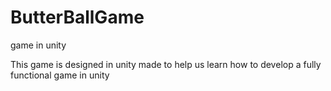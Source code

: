 # ButterBallGame
game in unity

This game is designed in unity made to help us learn how to develop a fully functional game in unity